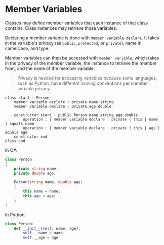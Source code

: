 # Member Variables

Classes may define member variables that each instance of that class contains.
Class instances may retrieve those variables.

Declaring a member variable is done with `member variable declare`.
It takes in the variable's privacy \(as `public`, `protected`, or `private`\), name in camelCase, and type.

Member variables can then be accessed with `member variable`, which takes in the privacy of the member variable, the instance to retrieve the member from, and the name of the member variable.

> Privacy is needed for accessing variables because some languages, such as Python, have different naming conventions per member variable privacy.

```budgie
class start : Person
    member variable declare : private name string
    member variable declare : private age double

    constructor start : public Person name string age double
        operation : { member variable declare : private { this } name } equals name
        operation : { member variable declare : private { this } age } equals age
    constructor end
class end
```

In C#:

```csharp
class Person
{
    private string name;
    private double age;

    Person(string name, double age)
    {
        this.name = name;
        this.age = age;
    }
}
```

In Python:

```python
class Person:
    def __init__(self, name, age):
        self.__name = name
        self.__age = age
```
